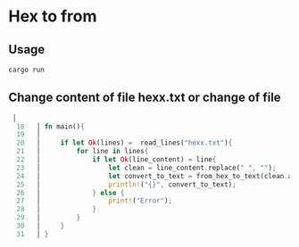 # Hex to from

## Usage

```rust 
cargo run
```
## Change content of file hexx.txt or change of file
```rust 
 │
  18   │ fn main(){
  19   │
  20   │     if let Ok(lines) =  read_lines("hexx.txt"){
  21   │         for line in lines{
  22   │             if let Ok(line_content) = line{
  23   │                 let clean = line_content.replace(" ", "");
  24   │                 let convert_to_text = from_hex_to_text(clean.as_bytes());
  25   │                 println!("{}", convert_to_text);
  26   │             } else {
  27   │                 print!("Error");
  28   │             }
  29   │         }
  30   │     }
  31   │ }
```
